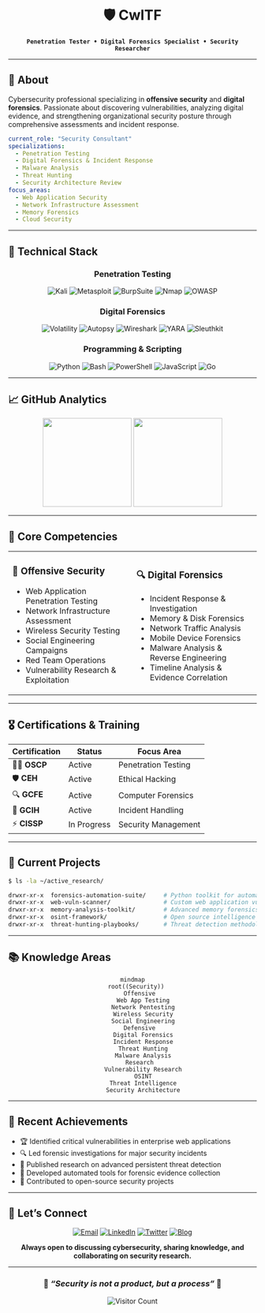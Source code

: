 <div align="center">

# 🛡️ **CwlTF**

**`Penetration Tester • Digital Forensics Specialist • Security Researcher`**

</div>

-----

## 🎯 **About**

Cybersecurity professional specializing in **offensive security** and **digital forensics**. Passionate about discovering vulnerabilities, analyzing digital evidence, and strengthening organizational security posture through comprehensive assessments and incident response.

```yaml
current_role: "Security Consultant"
specializations:
  - Penetration Testing
  - Digital Forensics & Incident Response
  - Malware Analysis
  - Threat Hunting
  - Security Architecture Review
focus_areas:
  - Web Application Security
  - Network Infrastructure Assessment  
  - Memory Forensics
  - Cloud Security
```

-----

## 🔧 **Technical Stack**

<div align="center">

### **Penetration Testing**

![Kali](https://img.shields.io/badge/Kali_Linux-557C94?style=flat-square&logo=kalilinux&logoColor=white)
![Metasploit](https://img.shields.io/badge/Metasploit-2596CD?style=flat-square&logo=metasploit&logoColor=white)
![BurpSuite](https://img.shields.io/badge/Burp_Suite-FF6633?style=flat-square&logo=burpsuite&logoColor=white)
![Nmap](https://img.shields.io/badge/Nmap-4682B4?style=flat-square&logoColor=white)
![OWASP](https://img.shields.io/badge/OWASP-000000?style=flat-square&logo=owasp&logoColor=white)

### **Digital Forensics**

![Volatility](https://img.shields.io/badge/Volatility-4B0082?style=flat-square&logoColor=white)
![Autopsy](https://img.shields.io/badge/Autopsy-DC143C?style=flat-square&logoColor=white)
![Wireshark](https://img.shields.io/badge/Wireshark-1679A7?style=flat-square&logo=wireshark&logoColor=white)
![YARA](https://img.shields.io/badge/YARA-FF4500?style=flat-square&logoColor=white)
![Sleuthkit](https://img.shields.io/badge/Sleuth_Kit-2F4F4F?style=flat-square&logoColor=white)

### **Programming & Scripting**

![Python](https://img.shields.io/badge/Python-3776AB?style=flat-square&logo=python&logoColor=white)
![Bash](https://img.shields.io/badge/Bash-4EAA25?style=flat-square&logo=gnubash&logoColor=white)
![PowerShell](https://img.shields.io/badge/PowerShell-5391FE?style=flat-square&logo=powershell&logoColor=white)
![JavaScript](https://img.shields.io/badge/JavaScript-F7DF1E?style=flat-square&logo=javascript&logoColor=black)
![Go](https://img.shields.io/badge/Go-00ADD8?style=flat-square&logo=go&logoColor=white)

</div>

-----

## 📈 **GitHub Analytics**

<div align="center">

<img height="180em" src="https://github-readme-stats.vercel.app/api?username=CwlTF&show_icons=true&theme=dark&include_all_commits=true&count_private=true&hide_border=true&bg_color=0d1117&title_color=58a6ff&icon_color=1f6feb&text_color=c9d1d9"/>

<img height="180em" src="https://github-readme-stats.vercel.app/api/top-langs/?username=CwlTF&layout=compact&langs_count=8&theme=dark&hide_border=true&bg_color=0d1117&title_color=58a6ff&text_color=c9d1d9"/>

</div>

-----

## 🔬 **Core Competencies**

<table>
<tr>
<td width="50%">

### **🚨 Offensive Security**

- Web Application Penetration Testing
- Network Infrastructure Assessment
- Wireless Security Testing
- Social Engineering Campaigns
- Red Team Operations
- Vulnerability Research & Exploitation

</td>
<td width="50%">

### **🔍 Digital Forensics**

- Incident Response & Investigation
- Memory & Disk Forensics
- Network Traffic Analysis
- Mobile Device Forensics
- Malware Analysis & Reverse Engineering
- Timeline Analysis & Evidence Correlation

</td>
</tr>
</table>

-----

## 🎖️ **Certifications & Training**

<div align="center">

|Certification|Status     |Focus Area         |
|-------------|-----------|-------------------|
|🏴‍☠️ **OSCP**   |Active     |Penetration Testing|
|🛡️ **CEH**    |Active     |Ethical Hacking    |
|🔍 **GCFE**   |Active     |Computer Forensics |
|🚨 **GCIH**   |Active     |Incident Handling  |
|⚡ **CISSP**  |In Progress|Security Management|

</div>

-----

## 🎯 **Current Projects**

```bash
$ ls -la ~/active_research/

drwxr-xr-x  forensics-automation-suite/     # Python toolkit for automated evidence analysis
drwxr-xr-x  web-vuln-scanner/               # Custom web application vulnerability scanner
drwxr-xr-x  memory-analysis-toolkit/        # Advanced memory forensics utilities
drwxr-xr-x  osint-framework/                # Open source intelligence gathering tools
drwxr-xr-x  threat-hunting-playbooks/       # Threat detection methodologies
```

-----

## 📚 **Knowledge Areas**

<div align="center">

```mermaid
mindmap
  root((Security))
    Offensive
      Web App Testing
      Network Pentesting
      Wireless Security
      Social Engineering
    Defensive
      Digital Forensics
      Incident Response
      Threat Hunting
      Malware Analysis
    Research
      Vulnerability Research
      OSINT
      Threat Intelligence
      Security Architecture
```

</div>

-----

## 🌟 **Recent Achievements**

- 🏆 Identified critical vulnerabilities in enterprise web applications
- 🔍 Led forensic investigations for major security incidents
- 📝 Published research on advanced persistent threat detection
- 🎯 Developed automated tools for forensic evidence collection
- 🚀 Contributed to open-source security projects

-----

## 💬 **Let’s Connect**

<div align="center">

[![Email](https://img.shields.io/badge/Email-0078D4?style=for-the-badge&logo=microsoft-outlook&logoColor=white)](mailto:contact@example.com)
[![LinkedIn](https://img.shields.io/badge/LinkedIn-0077B5?style=for-the-badge&logo=linkedin&logoColor=white)](https://linkedin.com/in/your-profile)
[![Twitter](https://img.shields.io/badge/Twitter-1DA1F2?style=for-the-badge&logo=twitter&logoColor=white)](https://twitter.com/your-handle)
[![Blog](https://img.shields.io/badge/Blog-FF5722?style=for-the-badge&logo=blogger&logoColor=white)](https://your-blog.com)

**Always open to discussing cybersecurity, sharing knowledge, and collaborating on security research.**

</div>

-----

<div align="center">

### 🔐 *“Security is not a product, but a process”* 🔐

![Visitor Count](https://komarev.com/ghpvc/?username=CwlTF&color=blueviolet&style=flat-square&label=Profile+Views)

</div>
